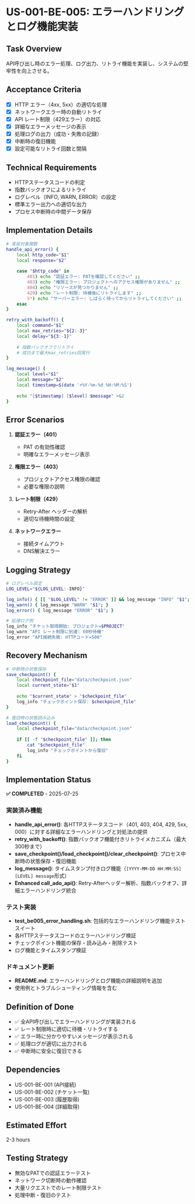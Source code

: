 # US-001-BE-005: エラーハンドリングとログ機能実装

## Task Overview
API呼び出し時のエラー処理、ログ出力、リトライ機能を実装し、システムの堅牢性を向上させる。

## Acceptance Criteria
- [x] HTTP エラー（4xx, 5xx）の適切な処理
- [x] ネットワークエラー時の自動リトライ
- [x] API レート制限（429エラー）の対応
- [x] 詳細なエラーメッセージの表示
- [x] 処理ログの出力（成功・失敗の記録）
- [x] 中断時の復旧機能
- [x] 設定可能なリトライ回数と間隔

## Technical Requirements
- HTTPステータスコードの判定
- 指数バックオフによるリトライ
- ログレベル（INFO, WARN, ERROR）の設定
- 標準エラー出力への適切な出力
- プロセス中断時の中間データ保存

## Implementation Details
```bash
# 実装対象関数
handle_api_error() {
    local http_code="$1"
    local response="$2"
    
    case "$http_code" in
        401) echo "認証エラー: PATを確認してください" ;;
        403) echo "権限エラー: プロジェクトへのアクセス権限がありません" ;;
        404) echo "リソースが見つかりません" ;;
        429) echo "レート制限: 待機後にリトライします" ;;
        5*) echo "サーバーエラー: しばらく待ってからリトライしてください" ;;
    esac
}

retry_with_backoff() {
    local command="$1"
    local max_retries="${2:-3}"
    local delay="${3:-1}"
    
    # 指数バックオフでリトライ
    # 成功まで最大max_retries回実行
}

log_message() {
    local level="$1"
    local message="$2"
    local timestamp=$(date '+%Y-%m-%d %H:%M:%S')
    
    echo "[$timestamp] [$level] $message" >&2
}
```

## Error Scenarios
1. **認証エラー（401）**
   - PAT の有効性確認
   - 明確なエラーメッセージ表示

2. **権限エラー（403）**
   - プロジェクトアクセス権限の確認
   - 必要な権限の説明

3. **レート制限（429）**
   - Retry-After ヘッダーの解析
   - 適切な待機時間の設定

4. **ネットワークエラー**
   - 接続タイムアウト
   - DNS解決エラー

## Logging Strategy
```bash
# ログレベル設定
LOG_LEVEL="${LOG_LEVEL:-INFO}"

log_info() { [[ "$LOG_LEVEL" != "ERROR" ]] && log_message "INFO" "$1"; }
log_warn() { log_message "WARN" "$1"; }
log_error() { log_message "ERROR" "$1"; }

# 処理ログ例
log_info "チケット取得開始: プロジェクト=$PROJECT"
log_warn "API レート制限に到達: 60秒待機"
log_error "API接続失敗: HTTPコード=500"
```

## Recovery Mechanism
```bash
# 中断時の状態保存
save_checkpoint() {
    local checkpoint_file="data/checkpoint.json"
    local current_state="$1"
    
    echo "$current_state" > "$checkpoint_file"
    log_info "チェックポイント保存: $checkpoint_file"
}

# 復旧時の状態読み込み
load_checkpoint() {
    local checkpoint_file="data/checkpoint.json"
    
    if [[ -f "$checkpoint_file" ]]; then
        cat "$checkpoint_file"
        log_info "チェックポイントから復旧"
    fi
}
```

## Implementation Status
**✅ COMPLETED** - 2025-07-25

### 実装済み機能
- **handle_api_error()**: 各HTTPステータスコード（401, 403, 404, 429, 5xx, 000）に対する詳細なエラーハンドリングと対処法の提供
- **retry_with_backoff()**: 指数バックオフ機能付きリトライメカニズム（最大300秒まで）
- **save_checkpoint()/load_checkpoint()/clear_checkpoint()**: プロセス中断時の状態保存・復旧機能
- **log_message()**: タイムスタンプ付きログ機能（`[YYYY-MM-DD HH:MM:SS] [LEVEL] message`形式）
- **Enhanced call_ado_api()**: Retry-Afterヘッダー解析、指数バックオフ、詳細エラーハンドリング統合

### テスト実装
- **test_be005_error_handling.sh**: 包括的なエラーハンドリング機能テストスイート
- 各HTTPステータスコードのエラーハンドリング検証
- チェックポイント機能の保存・読み込み・削除テスト
- ログ機能とタイムスタンプ検証

### ドキュメント更新
- **README.md**: エラーハンドリングとログ機能の詳細説明を追加
- 使用例とトラブルシューティング情報を含む

## Definition of Done
- ✅ 全API呼び出しでエラーハンドリングが実装される
- ✅ レート制限時に適切に待機・リトライする
- ✅ エラー時に分かりやすいメッセージが表示される
- ✅ 処理ログが適切に出力される
- ✅ 中断時に安全に復旧できる

## Dependencies
- US-001-BE-001 (API接続)
- US-001-BE-002 (チケット一覧)
- US-001-BE-003 (履歴取得)
- US-001-BE-004 (詳細取得)

## Estimated Effort
2-3 hours

## Testing Strategy
- 無効なPATでの認証エラーテスト
- ネットワーク切断時の動作確認
- 大量リクエストでのレート制限テスト
- 処理中断・復旧のテスト